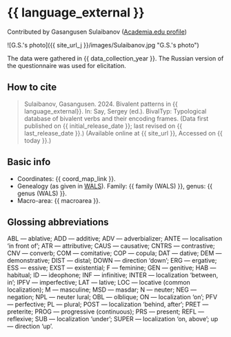 # {{ language_external }}
Contributed by Gasangusen Sulaibanov ([Academia.edu profile](https://independent.academia.edu/GasangusenSulaibanov))

![G.S.'s photo]({{ site_url_j }}/images/Sulaibanov.jpg "G.S.'s photo")

The data were gathered in {{ data_collection_year }}. The Russian version of the questionnaire was used for elicitation.

## How to cite
> Sulaibanov, Gasangusen. 2024. Bivalent patterns in {{ language_external}}. 
> In: Say, Sergey (ed.). BivalTyp: Typological database of bivalent verbs and their encoding frames. 
> (Data first published on {{ initial_release_date }}; 
> last revised on {{ last_release_date }}.) (Available online at {{ site_url }}, 
> Accessed on {{ today }}.)

## Basic info
- Coordinates: {{ coord_map_link }}.
- Genealogy (as given in [WALS](https://wals.info/)). Family: {{ family (WALS) }}, genus: {{ genus (WALS) }}.
- Macro-area: {{ macroarea }}.

## Glossing abbreviations
ABL — ablative; ADD — additive; ADV — adverbializer; ANTE — localisation ‘in front of’; ATR — attributive; CAUS — causative; CNTRS — contrastive; CNV — converb; COM — comitative; COP — copula; DAT — dative; DEM — demonstrative; DIST — distal; DOWN — direction ‘down’; ERG — ergative; ESS — essive; EXST — existential; F — feminine; GEN — genitive; HAB — habitual; ID — ideophone; INF — infinitive; INTER — localization ‘between, in’; IPFV — imperfective; LAT — lative; LOC — locative (common localization); M — masculine; MSD — masdar; N — neuter; NEG — negation; NPL — neuter lural; OBL — olblique; ON — localization ‘on’; PFV — perfective; PL — plural; POST — localization ‘behind, after’; PRET — preterite; PROG — progressive (continuous); PRS — present; REFL — reflexive; SUB — localization ‘under’; SUPER — localization ‘on, above’; up — direction ‘up’.
